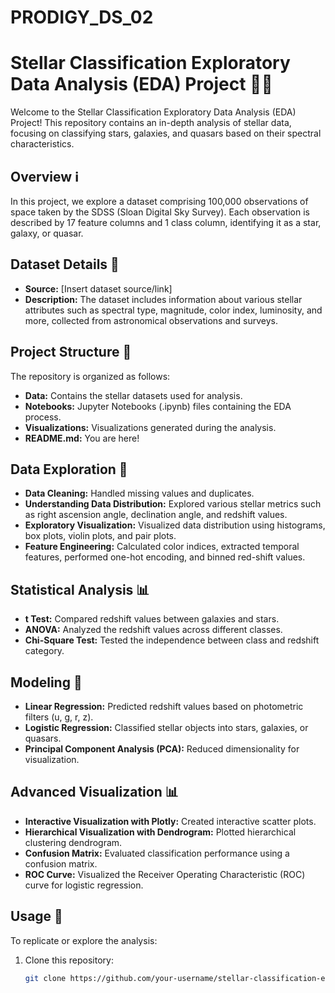 # PRODIGY_DS_02
# Stellar Classification Exploratory Data Analysis (EDA) Project 🌟🔭

Welcome to the Stellar Classification Exploratory Data Analysis (EDA) Project! This repository contains an in-depth analysis of stellar data, focusing on classifying stars, galaxies, and quasars based on their spectral characteristics.

## Overview ℹ️

In this project, we explore a dataset comprising 100,000 observations of space taken by the SDSS (Sloan Digital Sky Survey). Each observation is described by 17 feature columns and 1 class column, identifying it as a star, galaxy, or quasar.

## Dataset Details 📄

- **Source:** [Insert dataset source/link]
- **Description:** The dataset includes information about various stellar attributes such as spectral type, magnitude, color index, luminosity, and more, collected from astronomical observations and surveys.

## Project Structure 📁

The repository is organized as follows:

- **Data:** Contains the stellar datasets used for analysis.
- **Notebooks:** Jupyter Notebooks (.ipynb) files containing the EDA process.
- **Visualizations:** Visualizations generated during the analysis.
- **README.md:** You are here!

## Data Exploration 🚀

- **Data Cleaning:** Handled missing values and duplicates.
- **Understanding Data Distribution:** Explored various stellar metrics such as right ascension angle, declination angle, and redshift values.
- **Exploratory Visualization:** Visualized data distribution using histograms, box plots, violin plots, and pair plots.
- **Feature Engineering:** Calculated color indices, extracted temporal features, performed one-hot encoding, and binned red-shift values.

## Statistical Analysis 📊

- **t Test:** Compared redshift values between galaxies and stars.
- **ANOVA:** Analyzed the redshift values across different classes.
- **Chi-Square Test:** Tested the independence between class and redshift category.

## Modeling 🧠

- **Linear Regression:** Predicted redshift values based on photometric filters (u, g, r, z).
- **Logistic Regression:** Classified stellar objects into stars, galaxies, or quasars.
- **Principal Component Analysis (PCA):** Reduced dimensionality for visualization.

## Advanced Visualization 📊

- **Interactive Visualization with Plotly:** Created interactive scatter plots.
- **Hierarchical Visualization with Dendrogram:** Plotted hierarchical clustering dendrogram.
- **Confusion Matrix:** Evaluated classification performance using a confusion matrix.
- **ROC Curve:** Visualized the Receiver Operating Characteristic (ROC) curve for logistic regression.

## Usage 📝

To replicate or explore the analysis:

1. Clone this repository:

   ```bash
   git clone https://github.com/your-username/stellar-classification-eda.git
